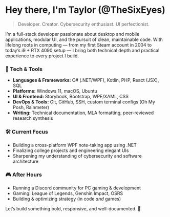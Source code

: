 # Hey there, I'm Taylor  (@TheSixEyes)

> Developer. Creator. Cybersecurity enthusiast. UI perfectionist.

I’m a full-stack developer passionate about desktop and mobile applications, modular UI, and the pursuit of clean, maintainable code. With lifelong roots in computing — from my first Steam account in 2004 to today’s i9 + RTX 4090 setup — I bring both technical depth and practical experience to every project I build.

### 🔧 Tech & Tools
- **Languages & Frameworks:** C# (.NET/WPF), Kotlin, PHP, React (JSX), SQL
- **Platforms:** Windows 11, macOS, Ubuntu
- **UI & Frontend:** Storybook, Bootstrap, WPF/XAML, CSS
- **DevOps & Tools:** Git, GitHub, SSH, custom terminal configs (Oh My Posh, Rainmeter)
- **Writing:** Technical documentation, MLA formatting, peer-reviewed research synthesis

### 🛠️ Current Focus
- Building a cross-platform WPF note-taking app using .NET
- Finalizing college projects and engineering elegant UIs
- Sharpening my understanding of cybersecurity and software architecture

### 🎮 After Hours
- Running a Discord community for PC gaming & development
- Gaming: League of Legends, Genshin Impact, OSRS
- Building & optimizing strategy (in code *and* games)

Let’s build something bold, responsive, and well-documented. 🚀

<!---
TheSixEyes/TheSixEyes is a ✨ special ✨ repository because its `README.md` (this file) appears on your GitHub profile.
You can click the Preview link to take a look at your changes.
--->
